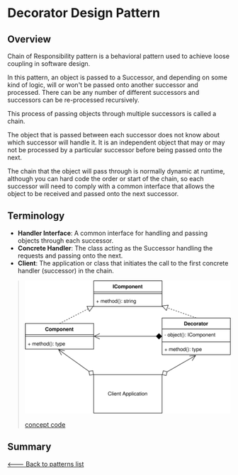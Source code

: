 # Decorator Design Pattern

## Overview

Chain of Responsibility pattern is a behavioral pattern used to achieve loose coupling in software design.

In this pattern, an object is passed to a Successor, and depending on some kind of logic, will or won't be passed onto another successor and processed. There can be any number of different successors and successors can be re-processed recursively.

This process of passing objects through multiple successors is called a chain.

The object that is passed between each successor does not know about which successor will handle it. It is an independent object that may or may not be processed by a particular successor before being passed onto the next.

The chain that the object will pass through is normally dynamic at runtime, although you can hard code the order or start of the chain, so each successor will need to comply with a common interface that allows the object to be received and passed onto the next successor.

## Terminology

* **Handler Interface**: A common interface for handling and passing objects through each successor.
* **Concrete Handler**: The class acting as the Successor handling the requests and passing onto the next.
* **Client**: The application or class that initiates the call to the first concrete handler (successor) in the chain.

> ![UML Diagram](./UML.svg)
>
> [concept code](./concept.ts)

## Summary

[<--- Back to patterns list](../../patterns.md)
